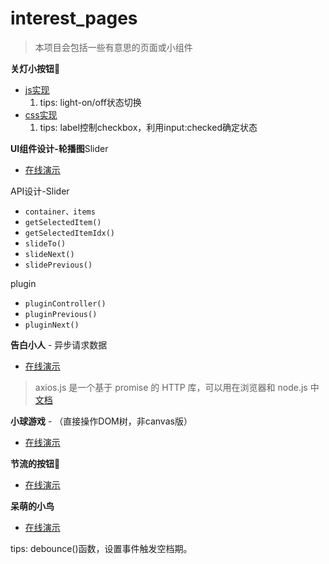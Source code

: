 # interest_pages

> 本项目会包括一些有意思的页面或小组件

**关灯小按钮**🔘

- [js实现](https://si3ver.github.io/interest_pages/lightButton-js/index.html)
    1. tips: light-on/off状态切换
- [css实现](https://si3ver.github.io/interest_pages/lightButton-css/index.html)
    1. tips: label控制checkbox，利用input:checked确定状态

**UI组件设计-轮播图**Slider

- [在线演示](https://si3ver.github.io/interest_pages/mySlider/index.html)

API设计-Slider

+ `container、items`
+ `getSelectedItem()`
+ `getSelectedItemIdx()`
+ `slideTo()`
+ `slideNext()`
+ `slidePrevious()`

plugin

+ `pluginController()`
+ `pluginPrevious()`
+ `pluginNext()`

**告白小人** - 异步请求数据

- [在线演示](https://si3ver.github.io/interest_pages/gaobai/index.html)

> axios.js 是一个基于 promise 的 HTTP 库，可以用在浏览器和 node.js 中 [文档](https://www.kancloud.cn/yunye/axios/234845)

**小球游戏** - （直接操作DOM树，非canvas版）

- [在线演示](https://si3ver.github.io/interest_pages/ball-game/index.html)

**节流的按钮**🔘

- [在线演示](https://si3ver.github.io/interest_pages/throttle-btn/index.html)

**呆萌的小鸟**
- [在线演示](https://si3ver.github.io/interest_pages/slowly-bird/index.html)

tips: debounce()函数，设置事件触发空档期。
